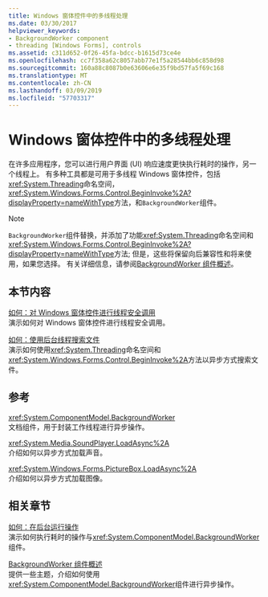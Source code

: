 ```yaml
---
title: Windows 窗体控件中的多线程处理
ms.date: 03/30/2017
helpviewer_keywords:
- BackgroundWorker component
- threading [Windows Forms], controls
ms.assetid: c311d652-0f26-45fa-bdcc-b1615d73ce4e
ms.openlocfilehash: cc7f358a62c8057abb77e1f5a28544bb6c858d98
ms.sourcegitcommit: 160a88c8087b0e63606e6e35f9bd57fa5f69c168
ms.translationtype: MT
ms.contentlocale: zh-CN
ms.lasthandoff: 03/09/2019
ms.locfileid: "57703317"
---
```

# <a name="multithreading-in-windows-forms-controls"></a>Windows 窗体控件中的多线程处理
在许多应用程序，您可以进行用户界面 (UI) 响应速度更快执行耗时的操作，另一个线程上。 有多种工具都是可用于多线程 Windows 窗体控件，包括<xref:System.Threading>命名空间，<xref:System.Windows.Forms.Control.BeginInvoke%2A?displayProperty=nameWithType>方法，和`BackgroundWorker`组件。  
  
> [!NOTE]
>  `BackgroundWorker`组件替换，并添加了功能<xref:System.Threading>命名空间和<xref:System.Windows.Forms.Control.BeginInvoke%2A?displayProperty=nameWithType>方法; 但是，这些将保留向后兼容性和将来使用，如果您选择。 有关详细信息，请参阅[BackgroundWorker 组件概述](backgroundworker-component-overview.md)。  
  
## <a name="in-this-section"></a>本节内容  
 [如何：对 Windows 窗体控件进行线程安全调用](how-to-make-thread-safe-calls-to-windows-forms-controls.md)  
 演示如何对 Windows 窗体控件进行线程安全调用。  
  
 [如何：使用后台线程搜索文件](how-to-use-a-background-thread-to-search-for-files.md)  
 演示如何使用<xref:System.Threading>命名空间和<xref:System.Windows.Forms.Control.BeginInvoke%2A>方法以异步方式搜索文件。  
  
## <a name="reference"></a>参考  
 <xref:System.ComponentModel.BackgroundWorker>  
 文档组件，用于封装工作线程进行异步操作。  
  
 <xref:System.Media.SoundPlayer.LoadAsync%2A>  
 介绍如何以异步方式加载声音。  
  
 <xref:System.Windows.Forms.PictureBox.LoadAsync%2A>  
 介绍如何以异步方式加载图像。  
  
## <a name="related-sections"></a>相关章节  
 [如何：在后台运行操作](how-to-run-an-operation-in-the-background.md)  
 演示如何执行耗时的操作与<xref:System.ComponentModel.BackgroundWorker>组件。  
  
 [BackgroundWorker 组件概述](backgroundworker-component-overview.md)  
 提供一些主题，介绍如何使用<xref:System.ComponentModel.BackgroundWorker>组件进行异步操作。
